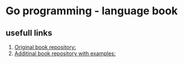 # Go programming - language book

## usefull links
1. [Original book repository:](https://github.com/adonovan/gopl.io/tree/master)<br>
2. [Additinal book repository with examples:](https://github.com/WatherMG/golang-book/tree/main)